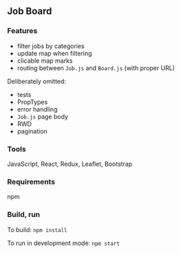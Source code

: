 ## Job Board

### Features

- filter jobs by categories
- update map when filtering
- clicable map marks
- routing between `Job.js` and `Board.js` (with proper URL)

Deliberately omitted:

- tests
- PropTypes
- error handling
- `Job.js` page body
- RWD
- pagination

### Tools

JavaScript, React, Redux, Leaflet, Bootstrap

### Requirements

npm

### Build, run

To build: `npm install`

To run in development mode: `npm start`
